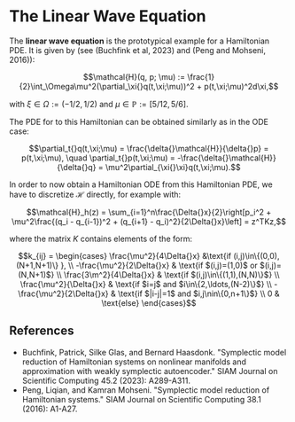 # The Linear Wave Equation

The **linear wave equation** is the prototypical example for a Hamiltonian PDE. It is given by (see (Buchfink et al, 2023) and (Peng and Mohseni, 2016)): 
```math
\mathcal{H}(q, p; \mu) := \frac{1}{2}\int_\Omega\mu^2(\partial_\xi{}q(t,\xi;\mu))^2 + p(t,\xi;\mu)^2d\xi,
```
with $\xi\in\Omega:=(-1/2,1/2)$ and $\mu\in\mathbb{P}:=[5/12,5/6]$. 

The PDE for to this Hamiltonian can be obtained similarly as in the ODE case:

```math
\partial_t{}q(t,\xi;\mu) = \frac{\delta{}\mathcal{H}}{\delta{}p} = p(t,\xi;\mu), \quad \partial_t{}p(t,\xi;\mu) = -\frac{\delta{}\mathcal{H}}{\delta{}q} = \mu^2\partial_{\xi{}\xi}q(t,\xi;\mu).
```
In order to now obtain a Hamiltonian ODE from this Hamiltonian PDE, we have to discretize $\mathcal{H}$ directly, for example with: 
```math
\mathcal{H}_h(z) = \sum_{i=1}^n\frac{\Delta{}x}{2}\right[p_i^2 + \mu^2\frac{(q_i - q_{i-1})^2 + (q_{i+1} - q_i)^2}{2\Delta{}x}\left] = z^TKz,
```
where the matrix $K$ contains elements of the form: 
```math
k_{ij} = \begin{cases}  \frac{\mu^2}{4\Delta{}x} &\text{if (i,j)\in\{(0,0),(N+1,N+1)\} }, \\
                        -\frac{\mu^2}{2\Delta{}x} & \text{if $(i,j)=(1,0)$ or $(i,j)=(N,N+1)$} \\
                        \frac{3\m^2}{4\Delta{}x} & \text{if $(i,j)\in\{(1,1),(N,N)\}$} \\
                        \frac{\mu^2}{\Delta{}x} & \text{if $i=j$ and $i\in\{2,\ldots,(N-2)\}$} \\ 
                        -\frac{\mu^2}{2\Delta{}x} & \text{if $|i-j|=1$ and $i,j\nin\{0,n+1\}$} \\
                        0 & \text{else}
                          \end{cases}
```


## References 
- Buchfink, Patrick, Silke Glas, and Bernard Haasdonk. "Symplectic model reduction of Hamiltonian systems on nonlinear manifolds and approximation with weakly symplectic autoencoder." SIAM Journal on Scientific Computing 45.2 (2023): A289-A311.
- Peng, Liqian, and Kamran Mohseni. "Symplectic model reduction of Hamiltonian systems." SIAM Journal on Scientific Computing 38.1 (2016): A1-A27.